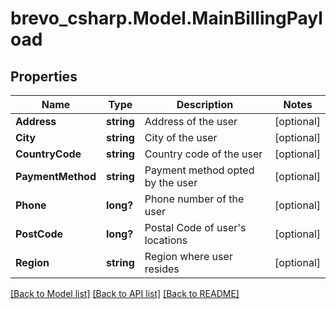 # brevo_csharp.Model.MainBillingPayload
## Properties

Name | Type | Description | Notes
------------ | ------------- | ------------- | -------------
**Address** | **string** | Address of the user | [optional] 
**City** | **string** | City of the user | [optional] 
**CountryCode** | **string** | Country code of the user | [optional] 
**PaymentMethod** | **string** | Payment method opted by the user | [optional] 
**Phone** | **long?** | Phone number of the user | [optional] 
**PostCode** | **long?** | Postal Code of user&#39;s locations | [optional] 
**Region** | **string** | Region where user resides | [optional] 

[[Back to Model list]](../README.md#documentation-for-models) [[Back to API list]](../README.md#documentation-for-api-endpoints) [[Back to README]](../README.md)

